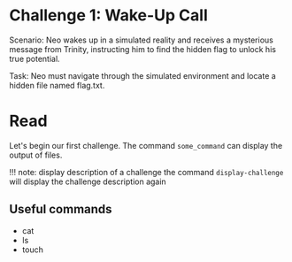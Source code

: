 # Challenge 1: Wake-Up Call

Scenario: Neo wakes up in a simulated reality and receives a mysterious message from Trinity, instructing him to find the hidden flag to unlock his true potential.

Task: Neo must navigate through the simulated environment and locate a hidden file named flag.txt.

# Read

Let's begin our first challenge.
The command `some_command` can display the output of files.

!!! note: display description of a challenge
	the command `display-challenge` will display the challenge description again

## Useful commands
* cat
* ls
* touch
